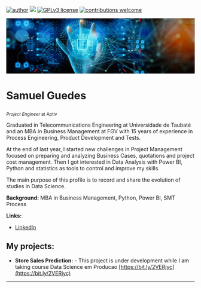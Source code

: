 [![author](https://img.shields.io/badge/author-samuelguedes-red.svg)](https://www.linkedin.com/in/samueluguedes/) [![](https://img.shields.io/badge/python-3.7+-blue.svg)](https://www.python.org/downloads/release/python-365/) [![GPLv3 license](https://img.shields.io/badge/License-GPLv3-blue.svg)](http://perso.crans.org/besson/LICENSE.html) [![contributions welcome](https://img.shields.io/badge/contributions-welcome-brightgreen.svg?style=flat)](https://github.com/samuel-guedes)


<p align="center">
  <img src="banner-4.jpeg" >
</p>

# Samuel Guedes
<sub>*Project Engineer* at Aptiv</sub>


Graduated in Telecommunications Engineering at Universidade de Taubaté and an MBA in Business Management at FGV with 15 years of experience in Process Engineering, Product Development and Tests.

At the end of last year, I started new challenges in Project Management focused on preparing and analyzing Business Cases, quotations and project cost management. Then I got interested in Data Analysis with Power BI, Python and statistics as tools to control and improve my skills.


The main purpose of this profile is to record and share the evolution of studies in Data Science.


**Background:** MBA in Business Management, Python, Power BI, SMT Process

**Links:**
* [LinkedIn](https://www.linkedin.com/in/samueluguedes)


## My projects:

* **Store Sales Prediction:**  - This project is under development while I am taking course Data Science em Producao  [https://bit.ly/2VERjyc](https://bit.ly/2VERjyc)

---




